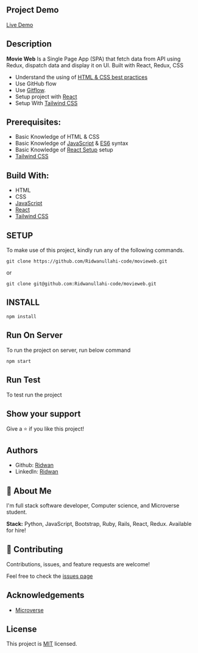 ## **Project Demo**
[Live Demo](https://movieweb-app.netlify.app/)

## **Description**
**Movie Web** Is a Single Page App (SPA) that fetch data from API using Redux, dispatch data and display it on UI. Built with React, Redux, CSS

- Understand the using of [HTML & CSS best practices](https://github.com/microverseinc/curriculum-html-css/blob/main/articles/html_css_best_practices.md)
- Use GitHub flow
- Use [Gitflow](https://github.com/microverseinc/curriculum-transversal-skills/blob/main/git-github/gitflow.md).
- Setup project with [React](https://github.com/microverseinc/curriculum-react-redux/blob/main/math-magicians/lessons/what_is_react.md)
- Setup With [Tailwind CSS](https://tailwindcss.com/docs/installation)

## **Prerequisites:**
- Basic Knowledge of HTML & CSS
- Basic Knowledge of [JavaScript](https://developer.mozilla.org/en-US/docs/Web/JavaScript) & [ES6](https://github.com/microverseinc/curriculum-javascript/blob/main/todo-list/lessons/lesson_es6-what_is_it_about.md) syntax
- Basic Knowledge of [React Setup](https://reactjs.org/docs/getting-started.html) setup
- [Tailwind CSS](https://tailwindcss.com/docs/installation)

## **Build With:**

- HTML
- CSS
- [JavaScript](https://developer.mozilla.org/en-US/docs/Web/JavaScript)
- [React]((https://github.com/microverseinc/curriculum-javascript/blob/main/todo-list/lessons/webpack_v1_1.md))
- [Tailwind CSS](https://tailwindcss.com/docs/installation)

## **SETUP**

To make use of this project, kindly run any of the following commands.

```
git clone https://github.com/Ridwanullahi-code/movieweb.git
```

or

```
git clone git@github.com:Ridwanullahi-code/movieweb.git
```
## **INSTALL**
```
npm install
```

## **Run On Server**
To run the project on server, run below command

```
npm start
```
## **Run Test**
To test run the project

## **Show your support**

Give a ⭐️ if you like this project!

## **Authors**

- Github: [Ridwan](https://github.com/Ridwanullahi-code)
- LinkedIn: [Ridwan](https://www.linkedin.com/in/ajayi-ridwan/)

## 🚀 **About Me**

I'm full stack software developer, Computer science, and Microverse student.

**Stack:** Python, JavaScript, Bootstrap, Ruby, Rails, React, Redux. Available for hire!
## 🤝 **Contributing**
Contributions, issues, and feature requests are welcome!

Feel free to check the [issues page](https://github.com/Ridwanullahi-code/movieweb/issues/)
## **Acknowledgements**

- [Microverse](https://www.microverse.org/)

## **License**

This project is [MIT](https://choosealicense.com/licenses/mit/LICENSE) licensed.
